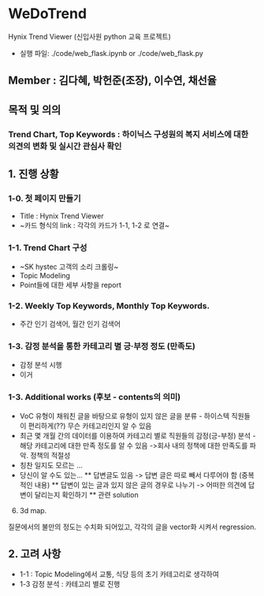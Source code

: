 # WeDoTrend
Hynix Trend Viewer (신입사원 python 교육 프로젝트)

* 실행 파일: ./code/web_flask.ipynb or ./code/web_flask.py

## **Member** : 김다혜, **박헌준(조장)**, 이수연, 채선율 

## 목적 및 의의
### Trend Chart, Top Keywords : 하이닉스 구성원의 복지 서비스에 대한 의견의 변화 및 실시간 관심사 확인
### 

## 1. 진행 상황
### 1-0. 첫 페이지 만들기
* Title : Hynix Trend Viewer
* ~카드 형식의 link : 각각의 카드가 1-1, 1-2 로 연결~

### 1-1. Trend Chart 구성
  * ~SK hystec 고객의 소리 크롤링~
  * Topic Modeling
  * Point들에 대한 세부 사항을 report

### 1-2. Weekly Top Keywords, Monthly Top Keywords.
 * 주간 인기 검색어, 월간 인기 검색어

### 1-3. 감정 분석을 통한 카테고리 별 긍·부정 정도 (만족도)
 * 감정 분석 시행
 * 이거 

### 1-3. Additional works (후보 - contents의 의미)
* VoC 유형이 채워친 글을 바탕으로 유형이 있지 않은 글을 분류 - 하이스텍 직원들이 편리하게(??) 무슨 카테고리인지 알 수 있음
* 최근 몇 개월 간의 데이터를 이용하여 카테고리 별로 직원들의 감정(긍-부정) 분석 - 해당 카테고리에 대한 만족 정도를 알 수 있음
                                                                          ->회사 내의 정책에 대한 만족도를 파악. 정책의 적절성
* 칭찬 일지도 모르는 ...
* 당신이 알 수도 있는...
** 답변글도 있음 -> 답변 글은 따로 빼서 다루어야 함 (중복적인 내용)
** 답변이 있는 글과 있지 않은 글의 경우로 나누기 -> 어떠한 의견에 답변이 달리는지 확인하기
** 관련 solution
6. 3d map. 


질문에서의 불만의 정도는 수치화 되어있고, 각각의 글을 vector화 시켜서 regression.


## 2. 고려 사항
* 1-1 : Topic Modeling에서 교통, 식당 등의 초기 카테고리로 생각하여 
* 1-3 감정 분석 : 카테고리 별로 진행
